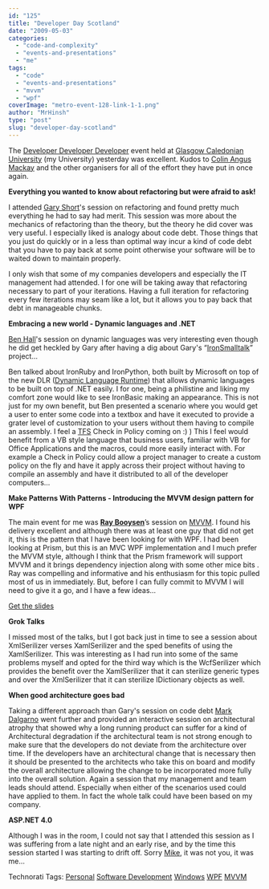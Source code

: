 ```yaml
---
id: "125"
title: "Developer Day Scotland"
date: "2009-05-03"
categories: 
  - "code-and-complexity"
  - "events-and-presentations"
  - "me"
tags: 
  - "code"
  - "events-and-presentations"
  - "mvvm"
  - "wpf"
coverImage: "metro-event-128-link-1-1.png"
author: "MrHinsh"
type: "post"
slug: "developer-day-scotland"
---
```


The [Developer Developer Developer](http://developerdayscotland.com) event held at [Glasgow Caledonian University](http://www.gcal.ac.uk/) (my University) yesterday was excellent. Kudos to [Colin Angus Mackay](http://blog.colinmackay.net/) and the other organisers for all of the effort they have put in once again.

**Everything you wanted to know about refactoring but were afraid to ask!**

I attended [Gary Short](http://www.garyshort.org)'s session on refactoring and found pretty much everything he had to say had merit. This session was more about the mechanics of refactoring than the theory, but the theory he did cover was very useful. I especially liked is analogy about code debt. Those things that you just do quickly or in a less than optimal way incur a kind of code debt that you have to pay back at some point otherwise your software will be to waited down to maintain properly.

I only wish that some of my companies developers and especially the IT management had attended. I for one will be taking away that refactoring necessary to part of your iterations. Having a full iteration for refactoring every few iterations may seam like a lot, but it allows you to pay back that debt in manageable chunks.

**Embracing a new world - Dynamic languages and .NET**

[Ben Hall](http://blog.benhall.me.uk/)'s session on dynamic languages was very interesting even though he did get heckled by Gary after having a dig about Gary's “[IronSmalltalk](http://garyshortblog.wordpress.com/2009/03/11/microblogging-for-march-10-2009/)” project...

Ben talked about IronRuby and IronPython, both built by Microsoft on top of the new DLR ([Dynamic Language Runtime](http://www.codeplex.com/dlr)) that allows dynamic languages to be built on top of .NET easily. I for one, being a philistine and liking my comfort zone would like to see IronBasic making an appearance. This is not just for my own benefit, but Ben presented a scenario where you would get a user to enter some code into a textbox and have it executed to provide a grater level of customization to your users without them having to compile an assembly. I feel a [TFS](http://msdn2.microsoft.com/en-us/teamsystem/aa718934.aspx "Team Foundation Server") Check in Policy coming on :) ) This I feel would benefit from a VB style language that business users, familiar with VB for Office Applications and the macros, could more easily interact with. For example a Check in Policy could allow a project manager to create a custom policy on the fly and have it apply across their project without having to compile an assembly and have it distributed to all of the developer computers...

**Make Patterns With Patterns - Introducing the MVVM design pattern for WPF**

The main event for me was **[Ray Booysen](http://vistasquad.co.uk/blogs/nondestructive/)**’s session on [MVVM](http://vistasquad.co.uk/blogs/nondestructive/archive/tags/MVVM/default.aspx). I found his delivery excellent and although there was at least one guy that did not get it, this is the pattern that I have been looking for with WPF. I had been looking at Prism, but this is an MVC WPF implementation and I much prefer the MVVM style, although I think that the Prism framework will support MVVM and it brings dependency injection along with some other mice bits . Ray was compelling and informative and his enthusiasm for this topic pulled most of us in immediately. But, before I can fully commit to MVVM I will need to give it a go, and I have a few ideas…

[Get the slides](http://vistasquad.co.uk/blogs/nondestructive/archive/2009/05/02/demo-code-and-slides-from-ddd-scotland.aspx)

**Grok Talks**

I missed most of the talks, but I got back just in time to see a session about XmlSerilizer verses XamlSerilizer and the sped benefits of using the XamlSerilizer. This was interesting as I had run into some of the same problems myself and opted for the third way which is the WcfSerilizer which provides the benefit over the XamlSerilizer that it can sterilize generic types and over the XmlSerilizer that it can sterilize IDictionary objects as well.

**When good architecture goes bad**

Taking a different approach than Gary's session on code debt [Mark Dalgarno](http://blog.software-acumen.com/) went further and provided an interactive session on architectural atrophy that showed why a long running product can suffer for a kind of Architectural degradation if the architectural team is not strong enough to make sure that the developers do not deviate from the architecture over time. If the developers have an architectural change that is necessary then it should be presented to the architects who take this on board and modify the overall architecture allowing the change to be incorporated more fully into the overall solution. Again a session that my management and team leads should attend. Especially when either of the scenarios used could have applied to them. In fact the whole talk could have been based on my company.

**ASP.NET 4.0**

Although I was in the room, I could not say that I attended this session as I was suffering from a late night and an early rise, and by the time this session started I was starting to drift off. Sorry [Mike](http://mikeo.co.uk/), it was not you, it was me...

Technorati Tags: [Personal](http://technorati.com/tags/Personal) [Software Development](http://technorati.com/tags/Software+Development) [Windows](http://technorati.com/tags/Windows) [WPF](http://technorati.com/tags/WPF) [MVVM](http://technorati.com/tags/MVVM)


